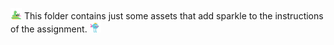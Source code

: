 <img src="./assets/pixel-snek.gif" width="18" height="18" /> This folder contains just some assets that add sparkle to the instructions of the assignment. <img src="./assets/pixel-porcuboi.gif" width="18" height="18" />
